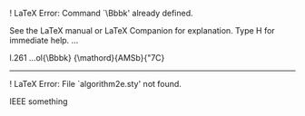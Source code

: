 ! LaTeX Error: Command `\Bbbk' already defined.

See the LaTeX manual or LaTeX Companion for explanation.
Type  H <return>  for immediate help.
 ...                                              
                                                  
l.261 ...ol{\Bbbk}           {\mathord}{AMSb}{"7C}
_______

! LaTeX Error: File `algorithm2e.sty' not found.

IEEE something
